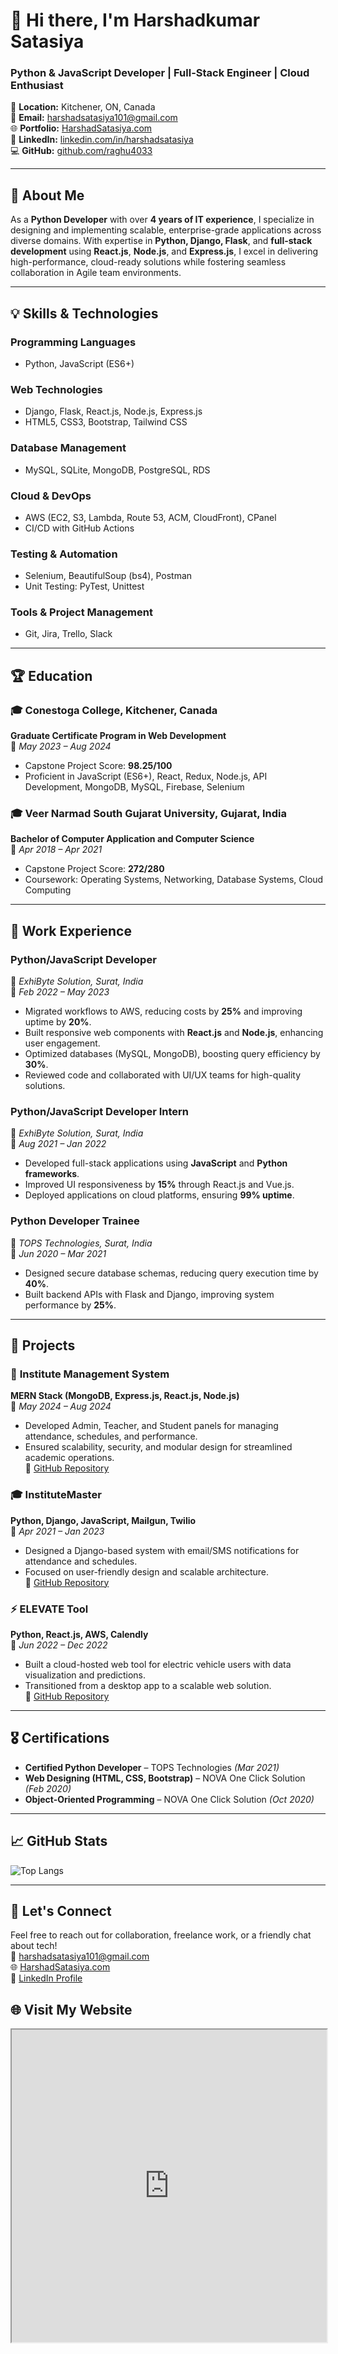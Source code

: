 # 👋 Hi there, I'm **Harshadkumar Satasiya**  
### Python & JavaScript Developer | Full-Stack Engineer | Cloud Enthusiast  

📍 **Location:** Kitchener, ON, Canada  
📧 **Email:** [harshadsatasiya101@gmail.com](mailto:harshadsatasiya101@gmail.com)  
🌐 **Portfolio:** [HarshadSatasiya.com](https://HarshadSatasiya.com)  
🔗 **LinkedIn:** [linkedin.com/in/harshadsatasiya](https://linkedin.com/in/harshadsatasiya)  
💻 **GitHub:** [github.com/raghu4033](https://github.com/raghu4033)  

---

## 🌟 **About Me**
As a **Python Developer** with over **4 years of IT experience**, I specialize in designing and implementing scalable, enterprise-grade applications across diverse domains. With expertise in **Python, Django, Flask**, and **full-stack development** using **React.js**, **Node.js**, and **Express.js**, I excel in delivering high-performance, cloud-ready solutions while fostering seamless collaboration in Agile team environments.  

---

## 💡 **Skills & Technologies**
### **Programming Languages**
- Python, JavaScript (ES6+)

### **Web Technologies**
- Django, Flask, React.js, Node.js, Express.js  
- HTML5, CSS3, Bootstrap, Tailwind CSS

### **Database Management**
- MySQL, SQLite, MongoDB, PostgreSQL, RDS

### **Cloud & DevOps**
- AWS (EC2, S3, Lambda, Route 53, ACM, CloudFront), CPanel  
- CI/CD with GitHub Actions

### **Testing & Automation**
- Selenium, BeautifulSoup (bs4), Postman  
- Unit Testing: PyTest, Unittest

### **Tools & Project Management**
- Git, Jira, Trello, Slack

---

## 🏆 **Education**
### 🎓 **Conestoga College, Kitchener, Canada**  
**Graduate Certificate Program in Web Development**  
📅 *May 2023 – Aug 2024*  
- Capstone Project Score: **98.25/100**  
- Proficient in JavaScript (ES6+), React, Redux, Node.js, API Development, MongoDB, MySQL, Firebase, Selenium  

### 🎓 **Veer Narmad South Gujarat University, Gujarat, India**  
**Bachelor of Computer Application and Computer Science**  
📅 *Apr 2018 – Apr 2021*  
- Capstone Project Score: **272/280**  
- Coursework: Operating Systems, Networking, Database Systems, Cloud Computing  

---

## 💼 **Work Experience**
### **Python/JavaScript Developer**  
📍 *ExhiByte Solution, Surat, India*  
📅 *Feb 2022 – May 2023*  
- Migrated workflows to AWS, reducing costs by **25%** and improving uptime by **20%**.  
- Built responsive web components with **React.js** and **Node.js**, enhancing user engagement.  
- Optimized databases (MySQL, MongoDB), boosting query efficiency by **30%**.  
- Reviewed code and collaborated with UI/UX teams for high-quality solutions.  

### **Python/JavaScript Developer Intern**  
📍 *ExhiByte Solution, Surat, India*  
📅 *Aug 2021 – Jan 2022*  
- Developed full-stack applications using **JavaScript** and **Python frameworks**.  
- Improved UI responsiveness by **15%** through React.js and Vue.js.  
- Deployed applications on cloud platforms, ensuring **99% uptime**.  

### **Python Developer Trainee**  
📍 *TOPS Technologies, Surat, India*  
📅 *Jun 2020 – Mar 2021*  
- Designed secure database schemas, reducing query execution time by **40%**.  
- Built backend APIs with Flask and Django, improving system performance by **25%**.  

---

## 🚀 **Projects**
### 🏫 **Institute Management System**  
**MERN Stack (MongoDB, Express.js, React.js, Node.js)**  
📅 *May 2024 – Aug 2024*  
- Developed Admin, Teacher, and Student panels for managing attendance, schedules, and performance.  
- Ensured scalability, security, and modular design for streamlined academic operations.  
🔗 [GitHub Repository](#)

### 🎓 **InstituteMaster**  
**Python, Django, JavaScript, Mailgun, Twilio**  
📅 *Apr 2021 – Jan 2023*  
- Designed a Django-based system with email/SMS notifications for attendance and schedules.  
- Focused on user-friendly design and scalable architecture.  
🔗 [GitHub Repository](#)

### ⚡ **ELEVATE Tool**  
**Python, React.js, AWS, Calendly**  
📅 *Jun 2022 – Dec 2022*  
- Built a cloud-hosted web tool for electric vehicle users with data visualization and predictions.  
- Transitioned from a desktop app to a scalable web solution.  
🔗 [GitHub Repository](#)

---

## 🎖️ **Certifications**
- **Certified Python Developer** – TOPS Technologies *(Mar 2021)*  
- **Web Designing (HTML, CSS, Bootstrap)** – NOVA One Click Solution *(Feb 2020)*  
- **Object-Oriented Programming** – NOVA One Click Solution *(Oct 2020)*  

---

## 📈 **GitHub Stats**
![Top Langs](https://github-readme-stats.vercel.app/api/top-langs/?username=raghu4033&langs_count=8)


---

## 💬 **Let's Connect**
Feel free to reach out for collaboration, freelance work, or a friendly chat about tech!  
📧 [harshadsatasiya101@gmail.com](mailto:harshadsatasiya101@gmail.com)  
🌐 [HarshadSatasiya.com](https://HarshadSatasiya.com)  
🔗 [LinkedIn Profile](https://linkedin.com/in/harshadsatasiya)  

<h2>🌐 Visit My Website</h2>
<iframe src="https://HarshadSatasiya.com" width="100%" height="500px"></iframe>

